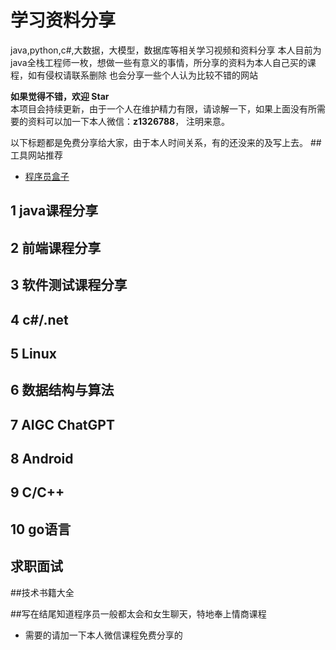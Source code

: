 # 学习资料分享
java,python,c#,大数据，大模型，数据库等相关学习视频和资料分享
本人目前为java全栈工程师一枚，想做一些有意义的事情，所分享的资料为本人自己买的课程，如有侵权请联系删除
也会分享一些个人认为比较不错的网站

**如果觉得不错，欢迎 Star**  
本项目会持续更新，由于一个人在维护精力有限，请谅解一下，如果上面没有所需要的资料可以加一下本人微信：**z1326788**，
注明来意。

以下标题都是免费分享给大家，由于本人时间关系，有的还没来的及写上去。
##工具网站推荐


- [程序员盒子](https://www.coderutil.com/)




## 1 java课程分享


## 2 前端课程分享


## 3 软件测试课程分享


## 4 c#/.net



## 5 Linux


## 6 数据结构与算法


## 7 AIGC ChatGPT


## 8 Android


## 9 C/C++


## 10 go语言


## 求职面试



##技术书籍大全


##写在结尾知道程序员一般都太会和女生聊天，特地奉上情商课程

- 需要的请加一下本人微信课程免费分享的
